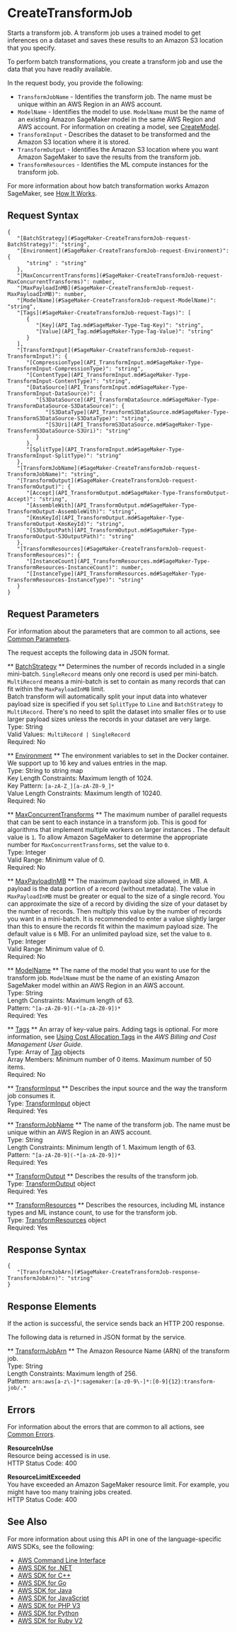 # CreateTransformJob<a name="API_CreateTransformJob"></a>

Starts a transform job\. A transform job uses a trained model to get inferences on a dataset and saves these results to an Amazon S3 location that you specify\.

To perform batch transformations, you create a transform job and use the data that you have readily available\.

In the request body, you provide the following:
+  `TransformJobName` \- Identifies the transform job\. The name must be unique within an AWS Region in an AWS account\.
+  `ModelName` \- Identifies the model to use\. `ModelName` must be the name of an existing Amazon SageMaker model in the same AWS Region and AWS account\. For information on creating a model, see [CreateModel](API_CreateModel.md)\.
+  `TransformInput` \- Describes the dataset to be transformed and the Amazon S3 location where it is stored\.
+  `TransformOutput` \- Identifies the Amazon S3 location where you want Amazon SageMaker to save the results from the transform job\.
+  `TransformResources` \- Identifies the ML compute instances for the transform job\.

 For more information about how batch transformation works Amazon SageMaker, see [How It Works](https://docs.aws.amazon.com/sagemaker/latest/dg/batch-transform.html)\. 

## Request Syntax<a name="API_CreateTransformJob_RequestSyntax"></a>

```
{
   "[BatchStrategy](#SageMaker-CreateTransformJob-request-BatchStrategy)": "string",
   "[Environment](#SageMaker-CreateTransformJob-request-Environment)": { 
      "string" : "string" 
   },
   "[MaxConcurrentTransforms](#SageMaker-CreateTransformJob-request-MaxConcurrentTransforms)": number,
   "[MaxPayloadInMB](#SageMaker-CreateTransformJob-request-MaxPayloadInMB)": number,
   "[ModelName](#SageMaker-CreateTransformJob-request-ModelName)": "string",
   "[Tags](#SageMaker-CreateTransformJob-request-Tags)": [ 
      { 
         "[Key](API_Tag.md#SageMaker-Type-Tag-Key)": "string",
         "[Value](API_Tag.md#SageMaker-Type-Tag-Value)": "string"
      }
   ],
   "[TransformInput](#SageMaker-CreateTransformJob-request-TransformInput)": { 
      "[CompressionType](API_TransformInput.md#SageMaker-Type-TransformInput-CompressionType)": "string",
      "[ContentType](API_TransformInput.md#SageMaker-Type-TransformInput-ContentType)": "string",
      "[DataSource](API_TransformInput.md#SageMaker-Type-TransformInput-DataSource)": { 
         "[S3DataSource](API_TransformDataSource.md#SageMaker-Type-TransformDataSource-S3DataSource)": { 
            "[S3DataType](API_TransformS3DataSource.md#SageMaker-Type-TransformS3DataSource-S3DataType)": "string",
            "[S3Uri](API_TransformS3DataSource.md#SageMaker-Type-TransformS3DataSource-S3Uri)": "string"
         }
      },
      "[SplitType](API_TransformInput.md#SageMaker-Type-TransformInput-SplitType)": "string"
   },
   "[TransformJobName](#SageMaker-CreateTransformJob-request-TransformJobName)": "string",
   "[TransformOutput](#SageMaker-CreateTransformJob-request-TransformOutput)": { 
      "[Accept](API_TransformOutput.md#SageMaker-Type-TransformOutput-Accept)": "string",
      "[AssembleWith](API_TransformOutput.md#SageMaker-Type-TransformOutput-AssembleWith)": "string",
      "[KmsKeyId](API_TransformOutput.md#SageMaker-Type-TransformOutput-KmsKeyId)": "string",
      "[S3OutputPath](API_TransformOutput.md#SageMaker-Type-TransformOutput-S3OutputPath)": "string"
   },
   "[TransformResources](#SageMaker-CreateTransformJob-request-TransformResources)": { 
      "[InstanceCount](API_TransformResources.md#SageMaker-Type-TransformResources-InstanceCount)": number,
      "[InstanceType](API_TransformResources.md#SageMaker-Type-TransformResources-InstanceType)": "string"
   }
}
```

## Request Parameters<a name="API_CreateTransformJob_RequestParameters"></a>

For information about the parameters that are common to all actions, see [Common Parameters](CommonParameters.md)\.

The request accepts the following data in JSON format\.

 ** [BatchStrategy](#API_CreateTransformJob_RequestSyntax) **   <a name="SageMaker-CreateTransformJob-request-BatchStrategy"></a>
Determines the number of records included in a single mini\-batch\. `SingleRecord` means only one record is used per mini\-batch\. `MultiRecord` means a mini\-batch is set to contain as many records that can fit within the `MaxPayloadInMB` limit\.  
Batch transform will automatically split your input data into whatever payload size is specified if you set `SplitType` to `Line` and `BatchStrategy` to `MultiRecord`\. There's no need to split the dataset into smaller files or to use larger payload sizes unless the records in your dataset are very large\.  
Type: String  
Valid Values:` MultiRecord | SingleRecord`   
Required: No

 ** [Environment](#API_CreateTransformJob_RequestSyntax) **   <a name="SageMaker-CreateTransformJob-request-Environment"></a>
The environment variables to set in the Docker container\. We support up to 16 key and values entries in the map\.  
Type: String to string map  
Key Length Constraints: Maximum length of 1024\.  
Key Pattern: `[a-zA-Z_][a-zA-Z0-9_]*`   
Value Length Constraints: Maximum length of 10240\.  
Required: No

 ** [MaxConcurrentTransforms](#API_CreateTransformJob_RequestSyntax) **   <a name="SageMaker-CreateTransformJob-request-MaxConcurrentTransforms"></a>
The maximum number of parallel requests that can be sent to each instance in a transform job\. This is good for algorithms that implement multiple workers on larger instances \. The default value is `1`\. To allow Amazon SageMaker to determine the appropriate number for `MaxConcurrentTransforms`, set the value to `0`\.  
Type: Integer  
Valid Range: Minimum value of 0\.  
Required: No

 ** [MaxPayloadInMB](#API_CreateTransformJob_RequestSyntax) **   <a name="SageMaker-CreateTransformJob-request-MaxPayloadInMB"></a>
The maximum payload size allowed, in MB\. A payload is the data portion of a record \(without metadata\)\. The value in `MaxPayloadInMB` must be greater or equal to the size of a single record\. You can approximate the size of a record by dividing the size of your dataset by the number of records\. Then multiply this value by the number of records you want in a mini\-batch\. It is recommended to enter a value slightly larger than this to ensure the records fit within the maximum payload size\. The default value is `6` MB\. For an unlimited payload size, set the value to `0`\.  
Type: Integer  
Valid Range: Minimum value of 0\.  
Required: No

 ** [ModelName](#API_CreateTransformJob_RequestSyntax) **   <a name="SageMaker-CreateTransformJob-request-ModelName"></a>
The name of the model that you want to use for the transform job\. `ModelName` must be the name of an existing Amazon SageMaker model within an AWS Region in an AWS account\.  
Type: String  
Length Constraints: Maximum length of 63\.  
Pattern: `^[a-zA-Z0-9](-*[a-zA-Z0-9])*`   
Required: Yes

 ** [Tags](#API_CreateTransformJob_RequestSyntax) **   <a name="SageMaker-CreateTransformJob-request-Tags"></a>
An array of key\-value pairs\. Adding tags is optional\. For more information, see [Using Cost Allocation Tags](https://docs.aws.amazon.com/awsaccountbilling/latest/aboutv2/cost-alloc-tags.html#allocation-what) in the *AWS Billing and Cost Management User Guide*\.  
Type: Array of [Tag](API_Tag.md) objects  
Array Members: Minimum number of 0 items\. Maximum number of 50 items\.  
Required: No

 ** [TransformInput](#API_CreateTransformJob_RequestSyntax) **   <a name="SageMaker-CreateTransformJob-request-TransformInput"></a>
Describes the input source and the way the transform job consumes it\.  
Type: [TransformInput](API_TransformInput.md) object  
Required: Yes

 ** [TransformJobName](#API_CreateTransformJob_RequestSyntax) **   <a name="SageMaker-CreateTransformJob-request-TransformJobName"></a>
The name of the transform job\. The name must be unique within an AWS Region in an AWS account\.   
Type: String  
Length Constraints: Minimum length of 1\. Maximum length of 63\.  
Pattern: `^[a-zA-Z0-9](-*[a-zA-Z0-9])*`   
Required: Yes

 ** [TransformOutput](#API_CreateTransformJob_RequestSyntax) **   <a name="SageMaker-CreateTransformJob-request-TransformOutput"></a>
Describes the results of the transform job\.  
Type: [TransformOutput](API_TransformOutput.md) object  
Required: Yes

 ** [TransformResources](#API_CreateTransformJob_RequestSyntax) **   <a name="SageMaker-CreateTransformJob-request-TransformResources"></a>
Describes the resources, including ML instance types and ML instance count, to use for the transform job\.  
Type: [TransformResources](API_TransformResources.md) object  
Required: Yes

## Response Syntax<a name="API_CreateTransformJob_ResponseSyntax"></a>

```
{
   "[TransformJobArn](#SageMaker-CreateTransformJob-response-TransformJobArn)": "string"
}
```

## Response Elements<a name="API_CreateTransformJob_ResponseElements"></a>

If the action is successful, the service sends back an HTTP 200 response\.

The following data is returned in JSON format by the service\.

 ** [TransformJobArn](#API_CreateTransformJob_ResponseSyntax) **   <a name="SageMaker-CreateTransformJob-response-TransformJobArn"></a>
The Amazon Resource Name \(ARN\) of the transform job\.  
Type: String  
Length Constraints: Maximum length of 256\.  
Pattern: `arn:aws[a-z\-]*:sagemaker:[a-z0-9\-]*:[0-9]{12}:transform-job/.*` 

## Errors<a name="API_CreateTransformJob_Errors"></a>

For information about the errors that are common to all actions, see [Common Errors](CommonErrors.md)\.

 **ResourceInUse**   
Resource being accessed is in use\.  
HTTP Status Code: 400

 **ResourceLimitExceeded**   
 You have exceeded an Amazon SageMaker resource limit\. For example, you might have too many training jobs created\.   
HTTP Status Code: 400

## See Also<a name="API_CreateTransformJob_SeeAlso"></a>

For more information about using this API in one of the language\-specific AWS SDKs, see the following:
+  [AWS Command Line Interface](https://docs.aws.amazon.com/goto/aws-cli/sagemaker-2017-07-24/CreateTransformJob) 
+  [AWS SDK for \.NET](https://docs.aws.amazon.com/goto/DotNetSDKV3/sagemaker-2017-07-24/CreateTransformJob) 
+  [AWS SDK for C\+\+](https://docs.aws.amazon.com/goto/SdkForCpp/sagemaker-2017-07-24/CreateTransformJob) 
+  [AWS SDK for Go](https://docs.aws.amazon.com/goto/SdkForGoV1/sagemaker-2017-07-24/CreateTransformJob) 
+  [AWS SDK for Java](https://docs.aws.amazon.com/goto/SdkForJava/sagemaker-2017-07-24/CreateTransformJob) 
+  [AWS SDK for JavaScript](https://docs.aws.amazon.com/goto/AWSJavaScriptSDK/sagemaker-2017-07-24/CreateTransformJob) 
+  [AWS SDK for PHP V3](https://docs.aws.amazon.com/goto/SdkForPHPV3/sagemaker-2017-07-24/CreateTransformJob) 
+  [AWS SDK for Python](https://docs.aws.amazon.com/goto/boto3/sagemaker-2017-07-24/CreateTransformJob) 
+  [AWS SDK for Ruby V2](https://docs.aws.amazon.com/goto/SdkForRubyV2/sagemaker-2017-07-24/CreateTransformJob) 